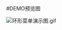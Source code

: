 #DEMO预览图


![环形菜单演示图.gif](http://upload-images.jianshu.io/upload_images/3884117-22ddde67638f21b9.gif?imageMogr2/auto-orient/strip)


